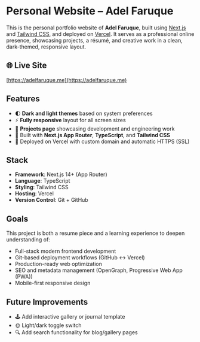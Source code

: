 # Personal Website – Adel Faruque

This is the personal portfolio website of **Adel Faruque**, built using [Next.js](https://nextjs.org/) and [Tailwind CSS](https://tailwindcss.com/), and deployed on [Vercel](https://vercel.com). It serves as a professional online presence, showcasing projects, a résumé, and creative work in a clean, dark-themed, responsive layout.

## 🌐 Live Site

[https://adelfaruque.me](https://adelfaruque.me)

## Features
- 🌓 **Dark and light themes** based on system preferences
- ⚡ **Fully responsive** layout for all screen sizes
- 📁 **Projects page** showcasing development and engineering work
- 🔧 Built with **Next.js App Router**, **TypeScript**, and **Tailwind CSS**
- 🚀 Deployed on Vercel with custom domain and automatic HTTPS (SSL)

## Stack
- **Framework**: Next.js 14+ (App Router)
- **Language**: TypeScript
- **Styling**: Tailwind CSS
- **Hosting**: Vercel
- **Version Control**: Git + GitHub

## Goals
This project is both a resume piece and a learning experience to deepen understanding of:
- Full-stack modern frontend development
- Git-based deployment workflows (GitHub ↔ Vercel)
- Production-ready web optimization
- SEO and metadata management (OpenGraph, Progressive Web App (PWA))
- Mobile-first responsive design

## Future Improvements
- 🕹️ Add interactive gallery or journal template
- 🌞 Light/dark toggle switch
- 🔍 Add search functionality for blog/gallery pages
